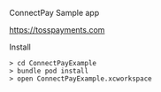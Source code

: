 ConnectPay Sample app

https://tosspayments.com

Install
```
> cd ConnectPayExample
> bundle pod install
> open ConnectPayExample.xcworkspace
```
